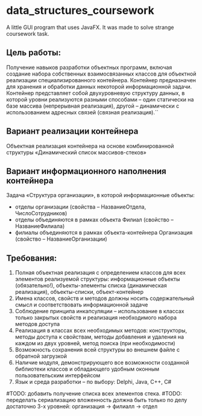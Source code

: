 # data_structures_coursework
A little GUI program that uses JavaFX. It was made to solve strange coursework task.

## Цель работы:
Получение навыков разработки объектных программ, включая создание набора собственных взаимосвязанных классов для объектной реализации специализированного контейнера. Контейнер предназначен для хранения и обработки данных некоторой информационной задачи. Контейнер представляет собой двухуровневую структуру данных, в которой уровни реализуются разными способами – один статически на базе массива (непрерывная реализация), другой – динамически с использованием адресных связей (связная реализация).``
## Вариант реализации контейнера
Объектная реализация контейнера на основе комбинированной структуры «Динамический список массивов-стеков»

## Вариант информационного наполнения контейнера
Задача «Структура организации», в которой информационные объекты:
* отделы организации (свойства – НазваниеОтдела, ЧислоСотрудников)
* отделы объединяются в рамках объекта Филиал (свойство – НазваниеФилиала)
* филиалы объединяются в рамках объекта-контейнера Организация (свойство – НазваниеОрганизации)

## Требования:
1. Полная объектная реализация с определением классов для всех элементов реализуемой структуры: 
    информационные объекты (обязательно!),
 объекты-элементы списка (динамическая реализация), объекты-списки, объект-контейнер
2. Имена классов, свойств и методов должны носить содержательный смысл и соответствовать информационной задаче
3. Соблюдение принципа инкапсуляции – использование в классах только закрытых свойств
    и реализация необходимого набора методов доступа
4. Реализация в классах всех необходимых методов: конструкторы, методы доступа к свойствам, 
    методы добавления и удаления на каждом из двух уровней, метод поиска (при необходимости)
5. Возможность сохранения всей структуры во внешнем файле с обратной загрузкой
6. Наличие модуля, демонстрирующего все возможности созданной библиотеки классов 
    и обладающего удобным оконным пользовательским интерфейсом 
7. Язык и среда разработки – по выбору: Delphi, Java, C++, С#

#TODO: добавить получение списка всех элементов стека.
#TODO: переделать сериализацию вложенность должна быть только по делу достаточно 3-х уровней:
    организация -> филиалл -> отдел